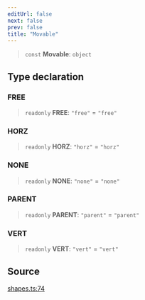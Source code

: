 ```yaml
---
editUrl: false
next: false
prev: false
title: "Movable"
---
```


> `const` **Movable**: `object`

## Type declaration

### FREE

> `readonly` **FREE**: `"free"` = `"free"`

### HORZ

> `readonly` **HORZ**: `"horz"` = `"horz"`

### NONE

> `readonly` **NONE**: `"none"` = `"none"`

### PARENT

> `readonly` **PARENT**: `"parent"` = `"parent"`

### VERT

> `readonly` **VERT**: `"vert"` = `"vert"`

## Source

[shapes.ts:74](https://github.com/dgmjs/dgmjs/blob/6298c851d69b83f472385d1ebb3c937ddb56985d/packages/core/src/shapes.ts#L74)

